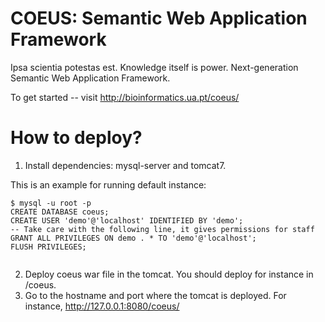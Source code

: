 COEUS: Semantic Web Application Framework
=========================================

Ipsa scientia potestas est. Knowledge itself is power.
Next-generation Semantic Web Application Framework.

To get started -- visit http://bioinformatics.ua.pt/coeus/


How to deploy?
========================


1. Install dependencies: mysql-server and tomcat7. 

This is an example for running default instance: 
```
$ mysql -u root -p 
CREATE DATABASE coeus;
CREATE USER 'demo'@'localhost' IDENTIFIED BY 'demo';
-- Take care with the following line, it gives permissions for staff
GRANT ALL PRIVILEGES ON demo . * TO 'demo'@'localhost';
FLUSH PRIVILEGES;


```

2. Deploy coeus war file in the tomcat. You should deploy for instance in /coeus.
3. Go to the hostname and port where the tomcat is deployed. For instance, http://127.0.0.1:8080/coeus/
